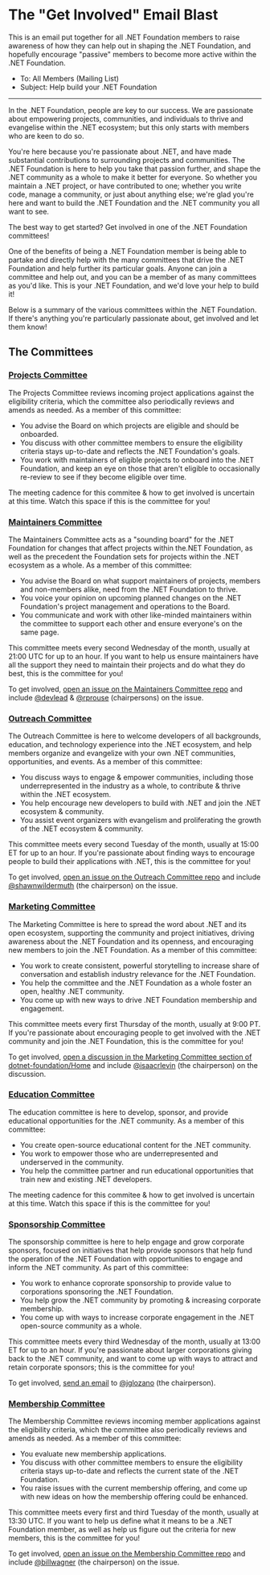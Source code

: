 # The "Get Involved" Email Blast

This is an email put together for all .NET Foundation members to raise awareness of how they can help out in shaping the .NET Foundation, and hopefully encourage "passive" members to become more active within the .NET Foundation.

- To: All Members (Mailing List)
- Subject: Help build your .NET Foundation

---

In the .NET Foundation, people are key to our success. We are passionate about empowering projects, communities, and individuals to thrive and evangelise within the .NET ecosystem; but this only starts with members who are keen to do so.

You're here because you're passionate about .NET, and have made substantial contributions to surrounding projects and communities. The .NET Foundation is here to help you take that passion further, and shape the .NET community as a whole to make it better for everyone. So whether you maintain a .NET project, or have contributed to one; whether you write code, manage a community, or just about anything else; we're glad you're here and want to build the .NET Foundation and the .NET community you all want to see.

The best way to get started? Get involved in one of the .NET Foundation committees!

One of the benefits of being a .NET Foundation member is being able to partake and directly help with the many committees that drive the .NET Foundation and help further its particular goals. Anyone can join a committee and help out, and you can be a member of as many committees as you'd like. This is your .NET Foundation, and we'd love your help to build it!

Below is a summary of the various committees within the .NET Foundation. If there's anything you're particularly passionate about, get involved and let them know!

## The Committees

### [Projects Committee](https://github.com/dotnet-foundation/projects)

The Projects Committee reviews incoming project applications against the eligibility criteria, which the committee also periodically reviews and amends as needed. As a member of this committee:
- You advise the Board on which projects are eligible and should be onboarded.
- You discuss with other committee members to ensure the eligibility criteria stays up-to-date and reflects the .NET Foundation's goals.
- You work with maintainers of eligible projects to onboard into the .NET Foundation, and keep an eye on those that aren't eligible to occasionally re-review to see if they become eligible over time.

The meeting cadence for this commitee & how to get involved is uncertain at this time. Watch this space if this is the committee for you!

### [Maintainers Committee](https://github.com/dotnet-foundation/wg-maintainers)

The Maintainers Committee acts as a "sounding board" for the .NET Foundation for changes that affect projects within the.NET Foundation, as well as the precedent the Foundation sets for projects within the .NET ecosystem as a whole. As a member of this committee:
- You advise the Board on what support maintainers of projects, members and non-members alike, need from the .NET Foundation to thrive.
- You voice your opinion on upcoming planned changes on the .NET Foundation's project management and operations to the Board.
- You communicate and work with other like-minded maintainers within the committee to support each other and ensure everyone's on the same page.

This committee meets every second Wednesday of the month, usually at 21:00 UTC for up to an hour. If you want to help us ensure maintainers have all the support they need to maintain their projects and do what they do best, this is the committee for you!

To get involved, [open an issue on the Maintainers Committee repo](https://github.com/dotnet-foundation/wg-maintainers/issues/new?assignees=rprouse%2Cdevlead&labels=membership&template=membership.md) and include [@devlead](https://github.com/devlead) & [@rprouse](https://github.com/rprouse) (chairpersons) on the issue.

### [Outreach Committee](https://github.com/dotnet-foundation/wg-outreach)

The Outreach Committee is here to welcome developers of all backgrounds, education, and technology experience into the .NET ecosystem, and help members organize and evangelize with your own .NET communities, opportunities, and events. As a member of this committee:
- You discuss ways to engage & empower communities, including those underrepresented in the industry as a whole, to contribute & thrive within the .NET ecosystem.
- You help encourage new developers to build with .NET and join the .NET ecosystem & community.
- You assist event organizers with evangelism and proliferating the growth of the .NET ecosystem & community.

This committee meets every second Tuesday of the month, usually at 15:00 ET for up to an hour. If you're passionate about finding ways to encourage people to build their applications with .NET, this is the committee for you!

To get involved, [open an issue on the Outreach Committee repo](https://github.com/dotnet-foundation/wg-outreach/issues/new?assignees=shawnwildermuth) and include [@shawnwildermuth](https://github.com/shawnwildermuth) (the chairperson) on the issue.

### [Marketing Committee](https://github.com/dotnet-foundation/wg-marketing)

The Marketing Committee is here to spread the word about .NET and its open ecosystem, supporting the community and project initiatives, driving awareness about the .NET Foundation and its openness, and encouraging new members to join the .NET Foundation. As a member of this committee:
- You work to create consistent, powerful storytelling to increase share of conversation and establish industry relevance for the .NET Foundation.
- You help the committee and the .NET Foundation as a whole foster an open, healthy .NET community.
- You come up with new ways to drive .NET Foundation membership and engagement.

This committee meets every first Thursday of the month, usually at 9:00 PT. If you're passionate about encouraging people to get involved with the .NET community and join the .NET Foundation, this is the committee for you!

To get involved, [open a discussion in the Marketing Committee section of dotnet-foundation/Home](https://github.com/dotnet-foundation/Home/discussions/categories/marketing-committee) and include [@isaacrlevin](https://github.com/isaacrlevin) (the chairperson) on the discussion.

### [Education Committee](https://github.com/dotnet-foundation/wg-education)

The education committee is here to develop, sponsor, and provide educational opportunities for the .NET community. As a member of this committee:
- You create open-source educational content for the .NET community.
- You work to empower those who are underrepresented and underserved in the community.
- You help the committee partner and run educational opportunities that train new and existing .NET developers.

The meeting cadence for this commitee & how to get involved is uncertain at this time. Watch this space if this is the committee for you!

### [Sponsorship Committee](https://github.com/dotnet-foundation/wg-corporate-relations)

The sponsorship committee is here to help engage and grow corporate sponsors, focused on initiatives that help provide sponsors that help fund the operation of the .NET Foundation with opportunities to engage and inform the .NET community. As part of this committee:
- You work to enhance coprorate sponsorship to provide value to corporations sponsoring the .NET Foundation.
- You help grow the .NET community by promoting & increasing corporate membership.
- You come up with ways to increase corporate engagement in the .NET open-source community as a whole.

This committee meets every third Wednesday of the month, usually at 13:00 ET for up to an hour. If you're passionate about larger corporations giving back to the .NET community, and want to come up with ways to attract and retain corporate sponsors; this is the committee for you!

To get involved, [send an email](mailto:javier.lozano@dotnetfoundation.org) to [@jglozano](https://github.com/jglozano) (the chairperson). 

### [Membership Committee](https://github.com/dotnet-foundation/wg-membership)

The Membership Committee reviews incoming member applications against the eligibility criteria, which the committee also periodically reviews and amends as needed. As a member of this committee:
- You evaluate new membership applications.
- You discuss with other committee members to ensure the eligibility criteria stays up-to-date and reflects the current state of the .NET Foundation.
- You raise issues with the current membership offering, and come up with new ideas on how the membership offering could be enhanced.

This committee meets every first and third Tuesday of the month, usually at 13:30 UTC. If you want to help us define what it means to be a .NET Foundation member, as well as help us figure out the criteria for new members, this is the committee for you!

To get involved, [open an issue on the Membership Committee repo](https://github.com/dotnet-foundation/wg-membership/issues/new?assignees=billwagner&labels=membership&template=membership_request) and include [@billwagner](https://github.com/billwagner) (the chairperson) on the issue.
